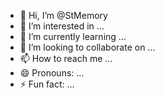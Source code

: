 - 👋 Hi, I’m @StMemory
- 👀 I’m interested in ...
- 🌱 I’m currently learning ...
- 💞️ I’m looking to collaborate on ...
- 📫 How to reach me ...
- 😄 Pronouns: ...
- ⚡ Fun fact: ...

<!---
StMemory/StMemory is a ✨ special ✨ repository because its `README.md` (this file) appears on your GitHub profile.
You can click the Preview link to take a look at your changes.
--->
